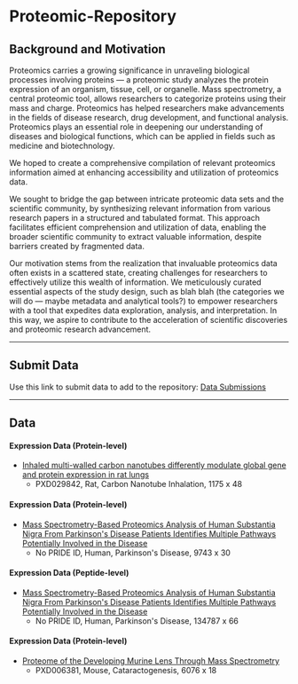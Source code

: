 # Proteomic-Repository

## Background and Motivation </h2>

Proteomics carries a growing significance in unraveling biological processes involving proteins — a proteomic study analyzes the protein expression of an organism, tissue, cell, or organelle. Mass spectrometry, a central proteomic tool, allows researchers to categorize proteins using their mass and charge. Proteomics has helped researchers make advancements in the fields of disease research, drug development, and functional analysis. Proteomics plays an essential role in deepening our understanding of diseases and biological functions, which can be applied in fields such as medicine and biotechnology. 

We hoped to create a comprehensive compilation of relevant proteomics information aimed at enhancing accessibility and utilization of proteomics data. 

We sought to bridge the gap between intricate proteomic data sets and the scientific community, by synthesizing relevant information from various research papers in a structured and tabulated format. This approach facilitates efficient comprehension and utilization of data, enabling the broader scientific community to extract valuable information, despite barriers created by fragmented data. 

Our motivation stems from the realization that invaluable proteomics data often exists in a scattered state, creating challenges for researchers to effectively utilize this wealth of information. We meticulously curated essential aspects of the study design, such as blah blah (the categories we will do — maybe metadata and analytical tools?) to empower researchers with a tool that expedites data exploration, analysis, and interpretation. In this way, we aspire to contribute to the acceleration of scientific discoveries and proteomic research advancement.

___
## Submit Data
Use this link to submit data to add to the repository: [Data Submissions](https://forms.gle/iB2HnaXBoyTnCRiN7)
___
## Data
#### Expression Data (Protein-level)
* [Inhaled multi-walled carbon nanotubes differently modulate global gene and protein expression in rat lungs](https://www.tandfonline.com/doi/full/10.1080/17435390.2020.1851418)
  * PXD029842, Rat, Carbon Nanotube Inhalation, 1175 x 48

#### Expression Data (Protein-level)
* [Mass Spectrometry-Based Proteomics Analysis of Human Substantia Nigra From Parkinson's Disease Patients Identifies Multiple Pathways Potentially Involved in the Disease](https://www.mcponline.org/article/S1535-9476(22)00260-2/fulltext)
  * No PRIDE ID, Human, Parkinson's Disease, 9743 x 30

#### Expression Data (Peptide-level)
* [Mass Spectrometry-Based Proteomics Analysis of Human Substantia Nigra From Parkinson's Disease Patients Identifies Multiple Pathways Potentially Involved in the Disease](https://www.mcponline.org/article/S1535-9476(22)00260-2/fulltext)
  * No PRIDE ID, Human, Parkinson's Disease, 134787 x 66

#### Expression Data (Protein-level)
* [Proteome of the Developing Murine Lens Through Mass Spectrometry](https://iovs.arvojournals.org/article.aspx?articleid=2670138)
   * PXD006381, Mouse, Cataractogenesis, 6076 x 18
 

